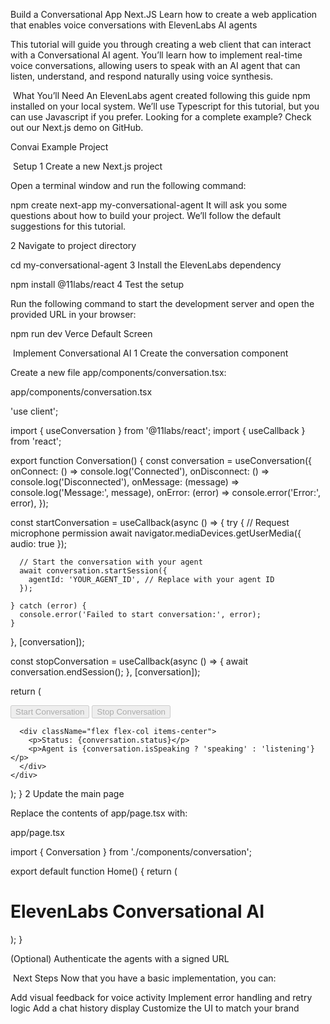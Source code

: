 Build a Conversational App
Next.JS
Learn how to create a web application that enables voice conversations with ElevenLabs AI agents

This tutorial will guide you through creating a web client that can interact with a Conversational AI agent. You’ll learn how to implement real-time voice conversations, allowing users to speak with an AI agent that can listen, understand, and respond naturally using voice synthesis.

​
What You’ll Need
An ElevenLabs agent created following this guide
npm installed on your local system.
We’ll use Typescript for this tutorial, but you can use Javascript if you prefer.
Looking for a complete example? Check out our Next.js demo on GitHub.

Convai Example Project

​
Setup
1
Create a new Next.js project

Open a terminal window and run the following command:

npm create next-app my-conversational-agent
It will ask you some questions about how to build your project. We’ll follow the default suggestions for this tutorial.

2
Navigate to project directory

cd my-conversational-agent
3
Install the ElevenLabs dependency

npm install @11labs/react
4
Test the setup

Run the following command to start the development server and open the provided URL in your browser:

npm run dev
Verce Default Screen

​
Implement Conversational AI
1
Create the conversation component

Create a new file app/components/conversation.tsx:

app/components/conversation.tsx

'use client';

import { useConversation } from '@11labs/react';
import { useCallback } from 'react';

export function Conversation() {
const conversation = useConversation({
onConnect: () => console.log('Connected'),
onDisconnect: () => console.log('Disconnected'),
onMessage: (message) => console.log('Message:', message),
onError: (error) => console.error('Error:', error),
});

const startConversation = useCallback(async () => {
try {
// Request microphone permission
await navigator.mediaDevices.getUserMedia({ audio: true });

      // Start the conversation with your agent
      await conversation.startSession({
        agentId: 'YOUR_AGENT_ID', // Replace with your agent ID
      });

    } catch (error) {
      console.error('Failed to start conversation:', error);
    }

}, [conversation]);

const stopConversation = useCallback(async () => {
await conversation.endSession();
}, [conversation]);

return (
<div className="flex flex-col items-center gap-4">
<div className="flex gap-2">
<button
onClick={startConversation}
disabled={conversation.status === 'connected'}
className="px-4 py-2 bg-blue-500 text-white rounded disabled:bg-gray-300" >
Start Conversation
</button>
<button
onClick={stopConversation}
disabled={conversation.status !== 'connected'}
className="px-4 py-2 bg-red-500 text-white rounded disabled:bg-gray-300" >
Stop Conversation
</button>
</div>

      <div className="flex flex-col items-center">
        <p>Status: {conversation.status}</p>
        <p>Agent is {conversation.isSpeaking ? 'speaking' : 'listening'}</p>
      </div>
    </div>

);
}
2
Update the main page

Replace the contents of app/page.tsx with:

app/page.tsx

import { Conversation } from './components/conversation';

export default function Home() {
return (
<main className="flex min-h-screen flex-col items-center justify-between p-24">
<div className="z-10 max-w-5xl w-full items-center justify-between font-mono text-sm">
<h1 className="text-4xl font-bold mb-8 text-center">
ElevenLabs Conversational AI
</h1>
<Conversation />
</div>
</main>
);
}

(Optional) Authenticate the agents with a signed URL

​
Next Steps
Now that you have a basic implementation, you can:

Add visual feedback for voice activity
Implement error handling and retry logic
Add a chat history display
Customize the UI to match your brand
